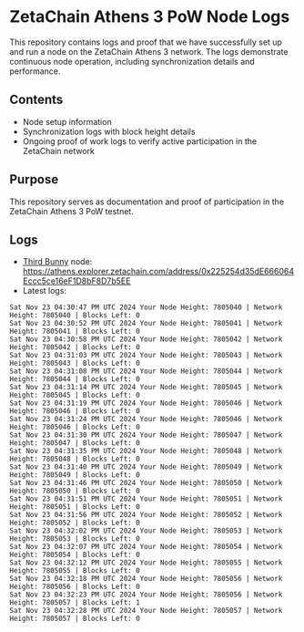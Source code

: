 # ZetaChain Athens 3 PoW Node Logs
This repository contains logs and proof that we have successfully set up and run a node on the ZetaChain Athens 3 network. The logs demonstrate continuous node operation, including synchronization details and performance.

## Contents
- Node setup information
- Synchronization logs with block height details
- Ongoing proof of work logs to verify active participation in the ZetaChain network

## Purpose
This repository serves as documentation and proof of participation in the ZetaChain Athens 3 PoW testnet.

## Logs

- [Third Bunny](https://thirdbunny.xyz/) node: https://athens.explorer.zetachain.com/address/0x225254d35dE666064Eccc5ce16eF1D8bF8D7b5EE
- Latest logs:
```
Sat Nov 23 04:30:47 PM UTC 2024 Your Node Height: 7805040 | Network Height: 7805040 | Blocks Left: 0
Sat Nov 23 04:30:52 PM UTC 2024 Your Node Height: 7805041 | Network Height: 7805041 | Blocks Left: 0
Sat Nov 23 04:30:58 PM UTC 2024 Your Node Height: 7805042 | Network Height: 7805042 | Blocks Left: 0
Sat Nov 23 04:31:03 PM UTC 2024 Your Node Height: 7805043 | Network Height: 7805043 | Blocks Left: 0
Sat Nov 23 04:31:08 PM UTC 2024 Your Node Height: 7805044 | Network Height: 7805044 | Blocks Left: 0
Sat Nov 23 04:31:14 PM UTC 2024 Your Node Height: 7805045 | Network Height: 7805045 | Blocks Left: 0
Sat Nov 23 04:31:19 PM UTC 2024 Your Node Height: 7805046 | Network Height: 7805046 | Blocks Left: 0
Sat Nov 23 04:31:24 PM UTC 2024 Your Node Height: 7805046 | Network Height: 7805046 | Blocks Left: 0
Sat Nov 23 04:31:30 PM UTC 2024 Your Node Height: 7805047 | Network Height: 7805047 | Blocks Left: 0
Sat Nov 23 04:31:35 PM UTC 2024 Your Node Height: 7805048 | Network Height: 7805048 | Blocks Left: 0
Sat Nov 23 04:31:40 PM UTC 2024 Your Node Height: 7805049 | Network Height: 7805049 | Blocks Left: 0
Sat Nov 23 04:31:46 PM UTC 2024 Your Node Height: 7805050 | Network Height: 7805050 | Blocks Left: 0
Sat Nov 23 04:31:51 PM UTC 2024 Your Node Height: 7805051 | Network Height: 7805051 | Blocks Left: 0
Sat Nov 23 04:31:56 PM UTC 2024 Your Node Height: 7805052 | Network Height: 7805052 | Blocks Left: 0
Sat Nov 23 04:32:02 PM UTC 2024 Your Node Height: 7805053 | Network Height: 7805053 | Blocks Left: 0
Sat Nov 23 04:32:07 PM UTC 2024 Your Node Height: 7805054 | Network Height: 7805054 | Blocks Left: 0
Sat Nov 23 04:32:12 PM UTC 2024 Your Node Height: 7805055 | Network Height: 7805055 | Blocks Left: 0
Sat Nov 23 04:32:18 PM UTC 2024 Your Node Height: 7805056 | Network Height: 7805056 | Blocks Left: 0
Sat Nov 23 04:32:23 PM UTC 2024 Your Node Height: 7805056 | Network Height: 7805057 | Blocks Left: 1
Sat Nov 23 04:32:28 PM UTC 2024 Your Node Height: 7805057 | Network Height: 7805057 | Blocks Left: 0
```

